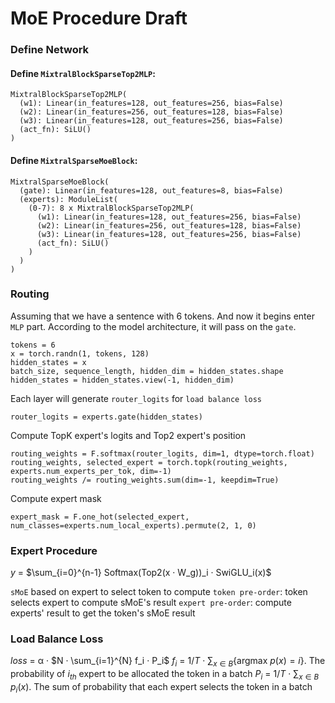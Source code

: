 # MoE Procedure Draft

### Define Network

#### Define `MixtralBlockSparseTop2MLP`: 
```
MixtralBlockSparseTop2MLP(
  (w1): Linear(in_features=128, out_features=256, bias=False)
  (w2): Linear(in_features=256, out_features=128, bias=False)
  (w3): Linear(in_features=128, out_features=256, bias=False)
  (act_fn): SiLU()
)
```

#### Define `MixtralSparseMoeBlock`:
```
MixtralSparseMoeBlock(
  (gate): Linear(in_features=128, out_features=8, bias=False)    
  (experts): ModuleList(
    (0-7): 8 x MixtralBlockSparseTop2MLP(
      (w1): Linear(in_features=128, out_features=256, bias=False)
      (w2): Linear(in_features=256, out_features=128, bias=False)
      (w3): Linear(in_features=128, out_features=256, bias=False)
      (act_fn): SiLU()
    )
  )
)
```

### Routing
Assuming that we have a sentence with 6 tokens. And now it begins enter `MLP` part. According to the model architecture, it will pass on the `gate`.
```
tokens = 6
x = torch.randn(1, tokens, 128)
hidden_states = x
batch_size, sequence_length, hidden_dim = hidden_states.shape
hidden_states = hidden_states.view(-1, hidden_dim)
```
Each layer will generate `router_logits` for `load balance loss`
```
router_logits = experts.gate(hidden_states)
```
Compute TopK expert's logits and Top2 expert's position
```
routing_weights = F.softmax(router_logits, dim=1, dtype=torch.float)
routing_weights, selected_expert = torch.topk(routing_weights, experts.num_experts_per_tok, dim=-1)
routing_weights /= routing_weights.sum(dim=-1, keepdim=True)
```
Compute expert mask
```
expert_mask = F.one_hot(selected_expert, num_classes=experts.num_local_experts).permute(2, 1, 0)
```

### Expert Procedure

$y$ = $\sum_{i=0}^{n-1} Softmax(Top2(x · W_g))_i · SwiGLU_i(x)$

`sMoE` based on expert to select token to compute
`token pre-order`: token selects expert to compute sMoE's result
`expert pre-order`: compute experts' result to get the token's sMoE result

### Load Balance Loss
$loss$ =  &alpha; · $N · \sum_{i=1}^{N} f_i · P_i$
$f_i$ = $1/T$ · $\sum_{x∈B}${argmax $p(x)=i$}.   The probability of $i_{th}$ expert to be allocated the token in a batch
$P_i$ = $1/T$ · $\sum_{x∈B}$ $p_i(x)$.   The sum of probability that each expert selects the token in a batch
